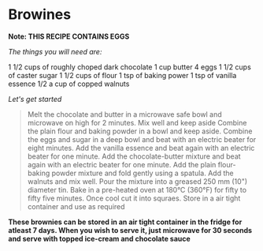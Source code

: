 # Browines

**Note: THIS RECIPE CONTAINS EGGS**

_The things you will need are:_

1 1/2 cups of roughly choped dark chocolate
1 cup butter 
4 eggs
1 1/2 cups of caster sugar
1 1/2 cups of flour
1 tsp of baking power
1 tsp of vanilla essence
1/2 a cup of copped walnuts

_Let's get started_

> Melt the chocolate and butter in a microwave safe bowl and microwave on high for 2 minutes. Mix well and keep aside
> Combine the plain flour and baking powder in a bowl and keep aside.
> Combine the eggs and sugar in a deep bowl and beat with an electric beater for eight minutes.
> Add the vanilla essence and beat again with an electric beater for one minute.
> Add the chocolate-butter mixture and beat again with an electric beater for one minute.
> Add the plain flour-baking powder mixture and fold gently using a spatula.
> Add the walnuts and mix well.
> Pour the mixture into a greased 250 mm (10") diameter tin.
> Bake in a pre-heated oven at 180°C (360°F) for fifty to fifty five minutes.
> Once cool cut it into squraes.
> Store in a air tight container and use as required

**These brownies can be stored in an air tight container in the fridge for atleast 7 days. When you wish to serve it, just microwave for 30 seconds and serve with topped ice-cream and chocolate sauce**
